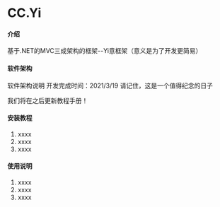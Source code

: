 # CC.Yi

#### 介绍
基于.NET的MVC三成架构的框架--Yi意框架（意义是为了开发更简易）

#### 软件架构
软件架构说明
开发完成时间：2021/3/19
请记住，这是一个值得纪念的日子

我们将在之后更新教程手册！
#### 安装教程

1.  xxxx
2.  xxxx
3.  xxxx

#### 使用说明

1.  xxxx
2.  xxxx
3.  xxxx



